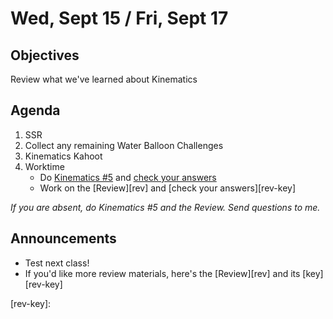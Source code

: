 Wed, Sept 15 / Fri, Sept 17
=====================

Objectives
------------
Review what we've learned about Kinematics

Agenda  
---------  

1. SSR
2. Collect any remaining Water Balloon Challenges
3. Kinematics Kahoot
4. Worktime
	- Do [Kinematics #5][k5] and [check your answers][k5-ans]
	- Work on the [Review][rev] and [check your answers][rev-key]

*If you are absent, do Kinematics #5 and the Review.  Send questions to me.*


Announcements
-------------  
- Test next class!
- If you'd like more review materials, here's the [Review][rev] and its [key][rev-key]

[k5]: https://avon.schoology.com/course/5138386942/materials/gp/5275625989
[k5-ans]: 
[rev]:
[rev-key]:
<!--stackedit_data:
eyJoaXN0b3J5IjpbLTIwMjUyMjAzMjAsLTM0NDMyNjk1OSwyMD
QzNzMyMzgxLDM5NzY4MjMzNCwtNTU0NDQzMDQ5LDYwNDcyNzE3
OCwxNjkxNTIyMjA5LC0xNTYzNDQ4NjI3LC0xODY2MzI0MzQ3LD
Y2OTcyNzM3NCwxODgwMzM0NzQ5LC03NDczNzk5MDEsLTI4ODcw
MzYzNSwzMjAzNzI4NjksLTE3MDAzMDg5NzIsLTIwNTA5MzM5NT
ksLTEyODA5NTAxMzQsLTM2NzY4ODA5MSw5MjQzOTMwMDYsLTE3
Mzg1NjY4XX0=
-->